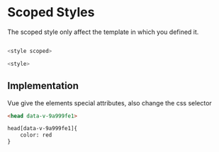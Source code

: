 # Scoped Styles

The scoped style only affect the template in which you defined it.

```js

<style scoped>

<style>
```


## Implementation
Vue give the elements special attributes, also change the css selector

```html
<head data-v-9a999fe1>

head[data-v-9a999fe1]{
    color: red
}
```